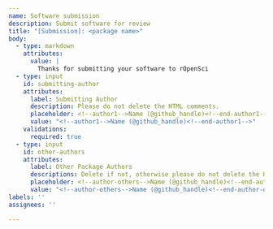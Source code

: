 ```yaml
---
name: Software submission
description: Submit software for review
title: "[Submission]: <package name>"
body:
  - type: markdown
    attributes:
      value: |
        Thanks for submitting your software to rOpenSci
  - type: input
    id: submitting-author
    attributes:
      label: Submitting Author
      description: Please do not delete the HTML comments.
      placeholder: <!--author1-->Name (@github_handle)<!--end-author1-->
      value: "<!--author1-->Name (@github_handle)<!--end-author1-->"
    validations:
      required: true
  - type: input
    id: other-authors
    attributes:
      label: Other Package Authors
      descriptions: Delete if not, otherwise please do not delete the HTML comments
      placeholder: <!--author-others-->Name (@github_handle)<!--end-author-others-->
      value: "<!--author-others-->Name (@github_handle)<!--end-author-others-->"
labels: ''
assignees: ''

---
```



